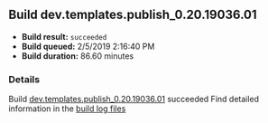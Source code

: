## Build dev.templates.publish_0.20.19036.01
- **Build result:** `succeeded`
- **Build queued:** 2/5/2019 2:16:40 PM
- **Build duration:** 86.60 minutes
### Details
Build [dev.templates.publish_0.20.19036.01](https://winappstudio.visualstudio.com/web/build.aspx?pcguid=a4ef43be-68ce-4195-a619-079b4d9834c2&builduri=vstfs%3a%2f%2f%2fBuild%2fBuild%2f27024) succeeded
Find detailed information in the [build log files](https://uwpctdiags.blob.core.windows.net/buildlogs/dev.templates.publish_0.20.19036.01_logs.zip)

